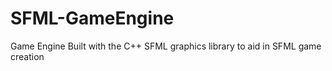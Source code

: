 # SFML-GameEngine
Game Engine Built with the C++ SFML graphics library to aid in SFML game creation
